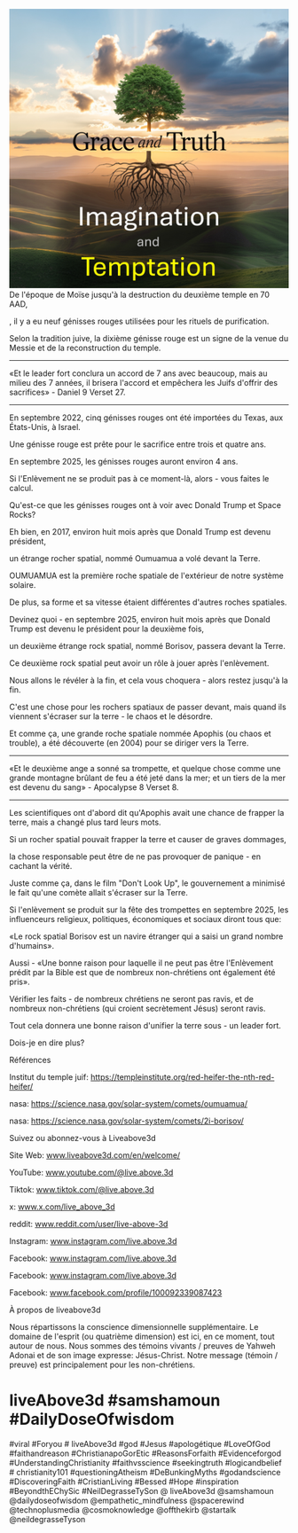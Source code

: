 ![Video cover image](../cover.jpg)
De l'époque de Moïse jusqu'à la destruction du deuxième temple en 70 AAD,

, il y a eu neuf génisses rouges utilisées pour les rituels de purification.

Selon la tradition juive, la dixième génisse rouge est un signe de la venue du Messie et de la reconstruction du temple.

---

«Et le leader fort conclura un accord de 7 ans avec beaucoup, mais au milieu des 7 années, il brisera l'accord et empêchera les Juifs d'offrir des sacrifices» - Daniel 9 Verset 27.

---

En septembre 2022, cinq génisses rouges ont été importées du Texas, aux États-Unis, à Israel.

Une génisse rouge est prête pour le sacrifice entre trois et quatre ans.

En septembre 2025, les génisses rouges auront environ 4 ans.

Si l'Enlèvement ne se produit pas à ce moment-là, alors - vous faites le calcul.

Qu'est-ce que les génisses rouges ont à voir avec Donald Trump et Space Rocks?

Eh bien, en 2017, environ huit mois après que Donald Trump est devenu président,

un étrange rocher spatial, nommé Oumuamua a volé devant la Terre.

OUMUAMUA est la première roche spatiale de l'extérieur de notre système solaire.

De plus, sa forme et sa vitesse étaient différentes d'autres roches spatiales.

Devinez quoi - en septembre 2025, environ huit mois après que Donald Trump est devenu le président pour la deuxième fois,

un deuxième étrange rock spatial, nommé Borisov, passera devant la Terre.

Ce deuxième rock spatial peut avoir un rôle à jouer après l'enlèvement.

Nous allons le révéler à la fin, et cela vous choquera - alors restez jusqu'à la fin.

C'est une chose pour les rochers spatiaux de passer devant, mais quand ils viennent s'écraser sur la terre - le chaos et le désordre.

Et comme ça, une grande roche spatiale nommée Apophis (ou chaos et trouble), a été découverte (en 2004) pour se diriger vers la Terre.

---

«Et le deuxième ange a sonné sa trompette, et quelque chose comme une grande montagne brûlant de feu a été jeté dans la mer; et un tiers de la mer est devenu du sang» - Apocalypse 8 Verset 8.

---

Les scientifiques ont d'abord dit qu'Apophis avait une chance de frapper la terre, mais a changé plus tard leurs mots.

Si un rocher spatial pouvait frapper la terre et causer de graves dommages,

la chose responsable peut être de ne pas provoquer de panique - en cachant la vérité.

Juste comme ça, dans le film "Don't Look Up", le gouvernement a minimisé le fait qu'une comète allait s'écraser sur la Terre.

Si l'enlèvement se produit sur la fête des trompettes en septembre 2025, les influenceurs religieux, politiques, économiques et sociaux diront tous que:

«Le rock spatial Borisov est un navire étranger qui a saisi un grand nombre d'humains».

Aussi - «Une bonne raison pour laquelle il ne peut pas être l'Enlèvement prédit par la Bible est que de nombreux non-chrétiens ont également été pris».

Vérifier les faits - de nombreux chrétiens ne seront pas ravis, et de nombreux non-chrétiens (qui croient secrètement Jésus) seront ravis.

Tout cela donnera une bonne raison d'unifier la terre sous - un leader fort.

Dois-je en dire plus?


Références

Institut du temple juif: https://templeinstitute.org/red-heifer-the-nth-red-heifer/

nasa: https://science.nasa.gov/solar-system/comets/oumuamua/

nasa: https://science.nasa.gov/solar-system/comets/2i-borisov/


Suivez ou abonnez-vous à Liveabove3d

Site Web: www.liveabove3d.com/en/welcome/

YouTube: www.youtube.com/@live.above.3d

Tiktok: www.tiktok.com/@live.above.3d

x: www.x.com/live_above_3d

reddit: www.reddit.com/user/live-above-3d

Instagram: www.instagram.com/live.above.3d

Facebook: www.instagram.com/live.above.3d


Facebook: www.instagram.com/live.above.3d

Facebook: www.facebook.com/profile/100092339087423

À propos de liveabove3d

Nous répartissons la conscience dimensionnelle supplémentaire. Le domaine de l'esprit (ou quatrième dimension) est ici, en ce moment, tout autour de nous.
Nous sommes des témoins vivants / preuves de Yahweh Adonai et de son image expresse: Jésus-Christ. Notre message (témoin / preuve) est principalement pour les non-chrétiens.

# liveAbove3d #samshamoun #DailyDoseOfwisdom
#viral #Foryou # liveAbove3d #god #Jesus #apologétique #LoveOfGod #faithandreason #ChristianapoGorEtic #ReasonsForfaith #Evidenceforgod #UnderstandingChristianity #faithvsscience #seekingtruth #logicandbelief # christianity101 #questioningAtheism #DeBunkingMyths #godandscience #DiscoveringFaith #CristianLiving #Bessed #Hope #inspiration #BeyondthEChySic #NeilDegrasseTySon
@ liveAbove3d @samshamoun @dailydoseofwisdom
@empathetic_mindfulness @spacerewind @technoplusmedia @cosmoknowledge @offthekirb @startalk @neildegrasseTyson